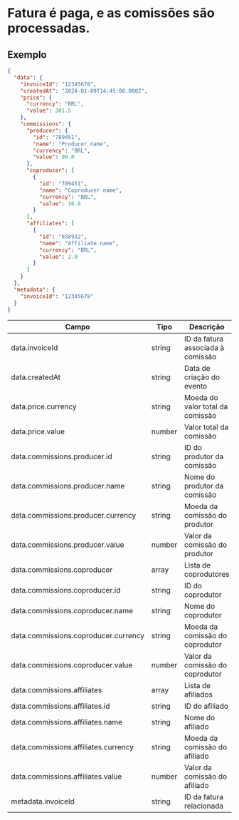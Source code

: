 # Fatura é paga, e as comissões são processadas.

## Exemplo

```json
{
  "data": {
    "invoiceId": "12345678",
    "createdAt": "2024-01-09T14:45:00.000Z",
    "price": {
      "currency": "BRL",
      "value": 301.5
    },
    "commissions": {
      "producer": {
        "id": "789451",
        "name": "Producer name",
        "currency": "BRL",
        "value": 90.0
      },
      "coproducer": [
        {
          "id": "789451",
          "name": "Coproducer name",
          "currency": "BRL",
          "value": 10.0
        }
      ],
      "affiliates": [
        {
          "id": "658932",
          "name": "Affiliate name",
          "currency": "BRL",
          "value": 2.0
        }
      ]
    }
  },
  "metadata": {
    "invoiceId": "12345678"
  }
}
```
| Campo                            | Tipo   | Descrição                             |
| -------------------------------- | ------ | ------------------------------------- |
| data.invoiceId                  | string | ID da fatura associada à comissão     |
| data.createdAt                  | string | Data de criação do evento             |
| data.price.currency             | string | Moeda do valor total da comissão      |
| data.price.value                | number | Valor total da comissão               |
| data.commissions.producer.id    | string | ID do produtor da comissão            |
| data.commissions.producer.name  | string | Nome do produtor da comissão          |
| data.commissions.producer.currency | string | Moeda da comissão do produtor       |
| data.commissions.producer.value | number | Valor da comissão do produtor         |
| data.commissions.coproducer     | array  | Lista de coprodutores                 |
| data.commissions.coproducer.id  | string | ID do coprodutor                      |
| data.commissions.coproducer.name| string | Nome do coprodutor                    |
| data.commissions.coproducer.currency | string | Moeda da comissão do coprodutor |
| data.commissions.coproducer.value | number | Valor da comissão do coprodutor       |
| data.commissions.affiliates     | array  | Lista de afiliados                    |
| data.commissions.affiliates.id  | string | ID do afiliado                        |
| data.commissions.affiliates.name| string | Nome do afiliado                      |
| data.commissions.affiliates.currency | string | Moeda da comissão do afiliado    |
| data.commissions.affiliates.value | number | Valor da comissão do afiliado         |
| metadata.invoiceId              | string | ID da fatura relacionada              |


